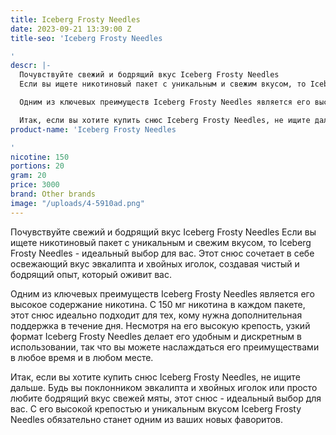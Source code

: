 ```yaml
---
title: Iceberg Frosty Needles
date: 2023-09-21 13:39:00 Z
title-seo: 'Iceberg Frosty Needles

'
descr: |-
  Почувствуйте свежий и бодрящий вкус Iceberg Frosty Needles
  Если вы ищете никотиновый пакет с уникальным и свежим вкусом, то Iceberg Frosty Needles - идеальный выбор для вас. Этот снюс сочетает в себе освежающий вкус эвкалипта и хвойных иголок, создавая чистый и бодрящий опыт, который оживит вас.

  Одним из ключевых преимуществ Iceberg Frosty Needles является его высокое содержание никотина. С 150 мг никотина в каждом пакете, этот снюс идеально подходит для тех, кому нужна дополнительная поддержка в течение дня. Несмотря на его высокую крепость, узкий формат Iceberg Frosty Needles делает его удобным и дискретным в использовании, так что вы можете наслаждаться его преимуществами в любое время и в любом месте.

  Итак, если вы хотите купить снюс Iceberg Frosty Needles, не ищите дальше. Будь вы поклонником эвкалипта и хвойных иголок или просто любите бодрящий вкус свежей мяты, этот снюс - идеальный выбор для вас. С его высокой крепостью и уникальным вкусом Iceberg Frosty Needles обязательно станет одним из ваших новых фаворитов.
product-name: 'Iceberg Frosty Needles

'
nicotine: 150
portions: 20
gram: 20
price: 3000
brand: Other brands
image: "/uploads/4-5910ad.png"
---
```


Почувствуйте свежий и бодрящий вкус Iceberg Frosty Needles
Если вы ищете никотиновый пакет с уникальным и свежим вкусом, то Iceberg Frosty Needles - идеальный выбор для вас. Этот снюс сочетает в себе освежающий вкус эвкалипта и хвойных иголок, создавая чистый и бодрящий опыт, который оживит вас.

Одним из ключевых преимуществ Iceberg Frosty Needles является его высокое содержание никотина. С 150 мг никотина в каждом пакете, этот снюс идеально подходит для тех, кому нужна дополнительная поддержка в течение дня. Несмотря на его высокую крепость, узкий формат Iceberg Frosty Needles делает его удобным и дискретным в использовании, так что вы можете наслаждаться его преимуществами в любое время и в любом месте.

Итак, если вы хотите купить снюс Iceberg Frosty Needles, не ищите дальше. Будь вы поклонником эвкалипта и хвойных иголок или просто любите бодрящий вкус свежей мяты, этот снюс - идеальный выбор для вас. С его высокой крепостью и уникальным вкусом Iceberg Frosty Needles обязательно станет одним из ваших новых фаворитов.